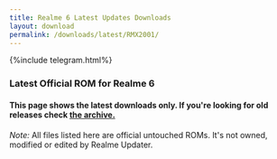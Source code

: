 ```yaml
---
title: Realme 6 Latest Updates Downloads
layout: download
permalink: /downloads/latest/RMX2001/
---
```

<script>
    $(document).ready(function () {
        loadLatest("RMX2001");
    });
</script>

{%include telegram.html%}

<div class="col-12 mx-auto">
    <h3 class="title bg-light p-2 rounded">Latest Official ROM for Realme 6</h3>
    <h4>This page shows the latest downloads only. If you're looking for old releases check
        <a href="/downloads/archive/RMX2001/">the archive.</a></h4>
    <p><i>Note: </i>All files listed here are official untouched ROMs.
        It's not owned, modified or edited by Realme Updater.</p>
    <div id="downloads">
    </div>
</div>